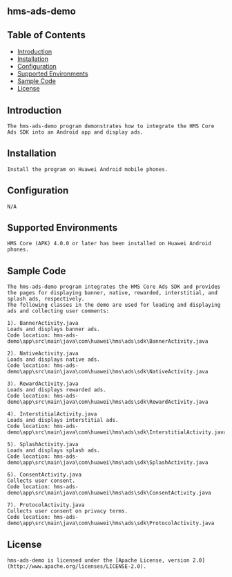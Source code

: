 ## hms-ads-demo


## Table of Contents

 * [Introduction](#introduction)
 * [Installation](#installation)
 * [Configuration ](#configuration)
 * [Supported Environments](#supported-environments)
 * [Sample Code](#sample-code)
 * [License](#license)
 
 
## Introduction
    The hms-ads-demo program demonstrates how to integrate the HMS Core Ads SDK into an Android app and display ads.

## Installation
    Install the program on Huawei Android mobile phones.

## Configuration 
    N/A

## Supported Environments
    HMS Core (APK) 4.0.0 or later has been installed on Huawei Android phones.

## Sample Code
    The hms-ads-demo program integrates the HMS Core Ads SDK and provides the pages for displaying banner, native, rewarded, interstitial, and splash ads, respectively.
    The following classes in the demo are used for loading and displaying ads and collecting user comments:

    1). BannerActivity.java
    Loads and displays banner ads.
    Code location: hms-ads-demo\app\src\main\java\com\huawei\hms\ads\sdk\BannerActivity.java
    
    2). NativeActivity.java
    Loads and displays native ads.
    Code location: hms-ads-demo\app\src\main\java\com\huawei\hms\ads\sdk\NativeActivity.java
    
    3). RewardActivity.java
    Loads and displays rewarded ads.
    Code location: hms-ads-demo\app\src\main\java\com\huawei\hms\ads\sdk\RewardActivity.java
	
	4). InterstitialActivity.java
    Loads and displays interstitial ads.
    Code location: hms-ads-demo\app\src\main\java\com\huawei\hms\ads\sdk\InterstitialActivity.java
	
	5). SplashActivity.java
    Loads and displays splash ads.
    Code location: hms-ads-demo\app\src\main\java\com\huawei\hms\ads\sdk\SplashActivity.java
	
    6). ConsentActivity.java
    Collects user consent.
    Code location: hms-ads-demo\app\src\main\java\com\huawei\hms\ads\sdk\ConsentActivity.java
    
    7). ProtocolActivity.java
    Collects user consent on privacy terms.
    Code location: hms-ads-demo\app\src\main\java\com\huawei\hms\ads\sdk\ProtocolActivity.java

##  License
    hms-ads-demo is licensed under the [Apache License, version 2.0](http://www.apache.org/licenses/LICENSE-2.0).
